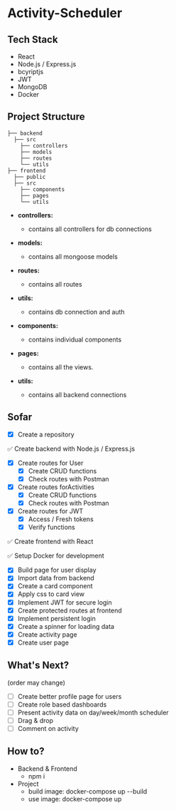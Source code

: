 # Activity-Scheduler

## Tech Stack

- React
- Node.js / Express.js
- bcyriptjs
- JWT
- MongoDB
- Docker

## Project Structure

    ├── backend
      ├── src
        ├── controllers
        ├── models
        ├── routes
        └── utils
    ├── frontend
      ├── public
      ├── src
        ├── components
        ├── pages
        └── utils

- **controllers:**
  - contains all controllers for db connections
- **models:**
  - contains all mongoose models
- **routes:**
  - contains all routes
- **utils:**

  - contains db connection and auth

- **components:**
  - contains individual components
- **pages:**
  - contains all the views.
- **utils:**
  - contains all backend connections

## Sofar

- [x] Create a repository

✅ Create backend with Node.js / Express.js

- [x] Create routes for User
  - [x] Create CRUD functions
  - [x] Check routes with Postman
- [x] Create routes forActivities
  - [x] Create CRUD functions
  - [x] Check routes with Postman
- [x] Create routes for JWT
  - [x] Access / Fresh tokens
  - [x] Verify functions

✅ Create frontend with React

✅ Setup Docker for development

- [x] Build page for user display
- [x] Import data from backend
- [x] Create a card component
- [x] Apply css to card view
- [x] Implement JWT for secure login
- [x] Create protected routes at frontend
- [x] Implement persistent login
- [x] Create a spinner for loading data
- [x] Create activity page
- [x] Create user page

## What's Next?

(order may change)

- [ ] Create better profile page for users
- [ ] Create role based dashboards
- [ ] Present activity data on day/week/month scheduler
- [ ] Drag & drop
- [ ] Comment on activity

## How to?

- Backend & Frontend
  - npm i
- Project
  - build image: docker-compose up --build
  - use image: docker-compose up
